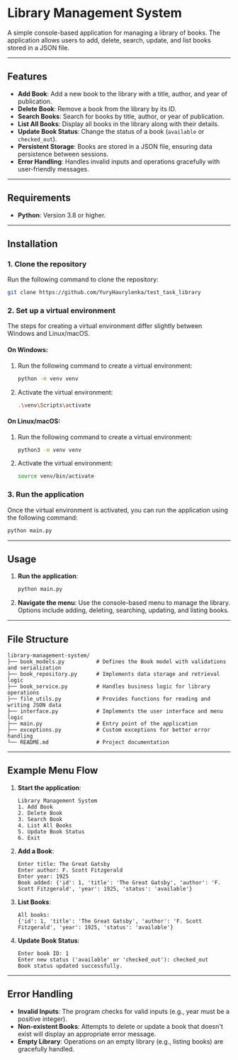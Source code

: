 # Library Management System

A simple console-based application for managing a library of books. The application allows users to add, delete, search,
update, and list books stored in a JSON file.

---

## Features

- **Add Book**: Add a new book to the library with a title, author, and year of publication.
- **Delete Book**: Remove a book from the library by its ID.
- **Search Books**: Search for books by title, author, or year of publication.
- **List All Books**: Display all books in the library along with their details.
- **Update Book Status**: Change the status of a book (`available` or `checked_out`).
- **Persistent Storage**: Books are stored in a JSON file, ensuring data persistence between sessions.
- **Error Handling**: Handles invalid inputs and operations gracefully with user-friendly messages.

---

## Requirements

- **Python**: Version 3.8 or higher.

---

## Installation

### 1. Clone the repository
Run the following command to clone the repository:
```bash
git clone https://github.com/YuryHaurylenka/test_task_library
```

### 2. Set up a virtual environment
The steps for creating a virtual environment differ slightly between Windows and Linux/macOS.

#### **On Windows**:
1. Run the following command to create a virtual environment:
   ```bash
   python -m venv venv
   ```
2. Activate the virtual environment:
   ```bash
   .\venv\Scripts\activate
   ```

#### **On Linux/macOS**:
1. Run the following command to create a virtual environment:
   ```bash
   python3 -m venv venv
   ```
2. Activate the virtual environment:
   ```bash
   source venv/bin/activate
   ```

### 3. Run the application
Once the virtual environment is activated, you can run the application using the following command:
```bash
python main.py
```

---


## Usage

1. **Run the application**:
   ```bash
   python main.py
   ```

2. **Navigate the menu**:
   Use the console-based menu to manage the library. Options include adding, deleting, searching, updating, and listing
   books.

---

## File Structure

```
library-management-system/
├── book_models.py          # Defines the Book model with validations and serialization
├── book_repository.py      # Implements data storage and retrieval logic
├── book_service.py         # Handles business logic for library operations
├── file_utils.py           # Provides functions for reading and writing JSON data
├── interface.py            # Implements the user interface and menu logic
├── main.py                 # Entry point of the application
├── exceptions.py           # Custom exceptions for better error handling
└── README.md               # Project documentation
```

---

## Example Menu Flow

1. **Start the application**:
   ```
   Library Management System
   1. Add Book
   2. Delete Book
   3. Search Book
   4. List All Books
   5. Update Book Status
   6. Exit
   ```

2. **Add a Book**:
   ```
   Enter title: The Great Gatsby
   Enter author: F. Scott Fitzgerald
   Enter year: 1925
   Book added: {'id': 1, 'title': 'The Great Gatsby', 'author': 'F. Scott Fitzgerald', 'year': 1925, 'status': 'available'}
   ```

3. **List Books**:
   ```
   All books:
   {'id': 1, 'title': 'The Great Gatsby', 'author': 'F. Scott Fitzgerald', 'year': 1925, 'status': 'available'}
   ```

4. **Update Book Status**:
   ```
   Enter book ID: 1
   Enter new status ('available' or 'checked_out'): checked_out
   Book status updated successfully.
   ```

---

## Error Handling

- **Invalid Inputs**: The program checks for valid inputs (e.g., year must be a positive integer).
- **Non-existent Books**: Attempts to delete or update a book that doesn't exist will display an appropriate error
  message.
- **Empty Library**: Operations on an empty library (e.g., listing books) are gracefully handled.
